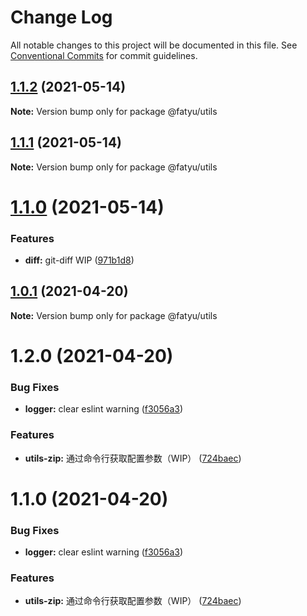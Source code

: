 # Change Log

All notable changes to this project will be documented in this file.
See [Conventional Commits](https://conventionalcommits.org) for commit guidelines.

## [1.1.2](https://github.com/Arima-P/zhy-utils/compare/@fatyu/utils@1.1.1...@fatyu/utils@1.1.2) (2021-05-14)

**Note:** Version bump only for package @fatyu/utils





## [1.1.1](https://github.com/Arima-P/zhy-utils/compare/@fatyu/utils@1.1.0...@fatyu/utils@1.1.1) (2021-05-14)

**Note:** Version bump only for package @fatyu/utils





# [1.1.0](https://github.com/Arima-P/zhy-utils/compare/@fatyu/utils@1.0.1...@fatyu/utils@1.1.0) (2021-05-14)


### Features

* **diff:** git-diff WIP ([971b1d8](https://github.com/Arima-P/zhy-utils/commit/971b1d821e32a6ad7770e77e653d96a12dc8641e))





## [1.0.1](https://github.com/Arima-P/zhy-utils/compare/@fatyu/utils@1.2.0...@fatyu/utils@1.0.1) (2021-04-20)

**Note:** Version bump only for package @fatyu/utils





# 1.2.0 (2021-04-20)


### Bug Fixes

* **logger:** clear eslint warning ([f3056a3](https://github.com/Arima-P/zhy-utils/commit/f3056a3124ff12d342e8452f51eece540fbd8014))


### Features

* **utils-zip:** 通过命令行获取配置参数（WIP） ([724baec](https://github.com/Arima-P/zhy-utils/commit/724baecd8cc4a203fa424a3895176c9012c53a81))





# 1.1.0 (2021-04-20)


### Bug Fixes

* **logger:** clear eslint warning ([f3056a3](https://github.com/Arima-P/zhy-utils/commit/f3056a3124ff12d342e8452f51eece540fbd8014))


### Features

* **utils-zip:** 通过命令行获取配置参数（WIP） ([724baec](https://github.com/Arima-P/zhy-utils/commit/724baecd8cc4a203fa424a3895176c9012c53a81))
